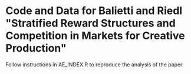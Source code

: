 # Code and Data for Balietti and Riedl "Stratified Reward Structures and Competition in Markets for Creative Production"

Follow instructions in AE\_INDEX.R to reproduce the analysis of the paper.

